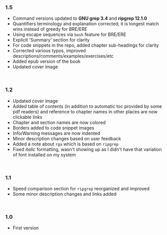 <br>

### 1.5

* Command versions updated to **GNU grep 3.4** and **ripgrep 12.1.0**
* Quantifiers terminology and explanation corrected, it is longest match wins instead of greedy for BRE/ERE
* Using escape sequences via `bash` feature for BRE/ERE
* Explicit 'Summary' section for clarity
* For code snippets in the repo, added chapter sub-headings for clarity
* Corrected various typos, improved descriptions/comments/examples/exercises/etc
* Added epub version of the book
* Updated cover image

<br>

### 1.2

* Updated cover image
* Added table of contents (in addition to automatic toc provided by some pdf readers) and reference to chapter names in other places are now clickable links
* Chapter and section names are now colored
* Borders added to code snippet images
* Info/Warning messages are now indented
* Minor description changes based on user feedback
* Added a note about `rga` which is based on `ripgrep`
* Fixed *italic* formatting, wasn't showing up as I didn't have that variation of font installed on my system

<br>

### 1.1

* Speed comparison section for `ripgrep` reorganized and improved
* Some minor description changes and links added

<br>

### 1.0

* First version
